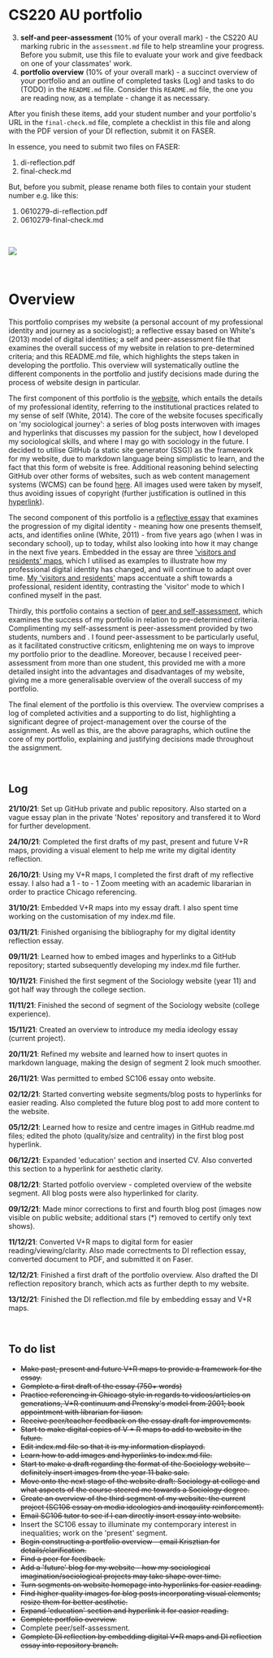 # CS220 AU portfolio

3. **self-and peer-assessment** (10% of your overall mark) - the CS220 AU marking rubric in the `assessment.md` file to help streamline your progress. Before you submit, use this file to evaluate your work and give feedback on one of your classmates' work.
4. **portfolio overview** (10% of your overall mark) - a succinct overview of your portfolio and an outline of completed tasks (Log) and tasks to do (TODO) in the `README.md` file. Consider this `README.md` file, the one you are reading now, as a template - change it as necessary.

After you finish these items, add your student number and your portfolio's URL in the `final-check.md` file, complete a checklist in this file and along with the PDF version of your DI reflection, submit it on FASER. 

In essence, you need to submit two files on FASER:

1. di-reflection.pdf
2. final-check.md

But, before you submit, please rename both files to contain your student number e.g. like this:

1. 0610279-di-reflection.pdf
2. 0610279-final-check.md

<br> 

![](assets/img/portfolio-graph.png)

<br> 

# Overview

This portfolio comprises my website (a personal account of my professional identity and journey as a sociologist); a reflective essay based on White's (2013) model of digital identities; a self and peer-assessment file that examines the overall success of my website in relation to pre-determined criteria; and this README.md file, which highlights the steps taken in developing the portfolio. This overview will systematically outline the different components in the portfolio and justify decisions made during the process of website design in particular.

The first component of this portfolio is the [website](https://2103461.github.io/CS220-AU-portfolio/), which entails the details of my professional identity, referring to the institutional practices related to my sense of self (White, 2014). The core of the website focuses specifically on 'my sociological journey': a series of blog posts interwoven with images and hyperlinks that discusses my passion for the subject, how I developed my sociological skills, and where I may go with sociology in the future. I decided to utilise GitHub (a static site generator (SSG)) as the framework for my website, due to markdown language being simplistic to learn, and the fact that this form of website is free. Additional reasoning behind selecting GitHub over other forms of websites, such as web content management systems (WCMS) can be found [here](2021-12-08-GitHub-justification.md). All images used were taken by myself, thus avoiding issues of copyright (further justification is outlined in this [hyperlink](2021-12-08-image-justification.md)). 

The second component of this portfolio is a [reflective essay]() that examines the progression of my digital identity - meaning how one presents themself, acts, and identifies online (White, 2011) - from five years ago (when I was in secondary school), up to today, whilst also looking into how it may change in the next five years. Embedded in the essay are three ['visitors and residents' maps](http://daveowhite.com/vandr/), which I utilised as examples to illustrate how my professional digital identity has changed, and will continue to adapt over time. [My 'visitors and residents'](di-reflection.md) maps accentuate a shift towards a professional, resident identity, contrasting the 'visitor' mode to which I confined myself in the past.

Thirdly, this portfolio contains a section of [peer and self-assessment](assessement.md), which examines the success of my portfolio in relation to pre-determined criteria. Complimenting my self-assessment is peer-assessment provided by two students, numbers  and  . I found peer-assessment to be particularly useful, as it facilitated constructive criticsm, enlightening me on ways to improve my portfolio prior to the deadline. Moreover, because I received peer-assessment from more than one student, this provided me with a more detailed insight into the advantages and disadvantages of my website, giving me a more generalisable overview of the overall success of my portfolio.

The final element of the portfolio is this overview. The overview comprises a log of completed activities and a supporting to do list, highlighting a significant degree of project-management over the course of the assignment. As well as this, are the above paragraphs, which outline the core of my portfolio, explaining and justifying decisions made throughout the assignment.

<br> 

## Log
**21/10/21**: Set up GitHub private and public repository. Also started on a vague essay plan in the private 'Notes' repository and transfered it to Word for further development.

**24/10/21**: Completed the first drafts of my past, present and future V+R maps, providing a visual element to help me write my digital identity reflection.

**26/10/21**: Using my V+R maps, I completed the first draft of my reflective essay. I also had a 1 - to - 1 Zoom meeting with an academic libararian in order to practice Chicago referencing.

**31/10/21**: Embedded V+R maps into my essay draft. I also spent time working on the customisation of my index.md file.

**03/11/21**: Finished organising the bibliography for my digital identity reflection essay.

**09/11/21**: Learned how to embed images and hyperlinks to a GitHub repository; started subsequently developing my index.md file further.

**10/11/21**: Finished the first segment of the Sociology website (year 11) and got half way through the college section.

**11/11/21**: Finished the second of segment of the Sociology website (college experience).

**15/11/21**: Created an overview to introduce my media ideology essay (current project).

**20/11/21**: Refined my website and learned how to insert quotes in markdown language, making the design of segment 2 look much smoother.

**26/11/21**: Was permitted to embed SC106 essay onto website.

**02/12/21**: Started converting website segments/blog posts to hyperlinks for easier reading. Also completed the future blog post to add more content to the website.

**05/12/21**: Learned how to resize and centre images in GitHub readme.md files; edited the photo (quality/size and centrality) in the first blog post hyperlink.

**06/12/21**: Expanded 'education' section and inserted CV. Also converted this section to a hyperlink for aesthetic clarity.

**08/12/21**: Started potfolio overview - completed overview of the website segment. All blog posts were also hyperlinked for clarity.

**09/12/21**: Made minor corrections to first and fourth blog post (images now visible on public website; additional stars (*) removed to certify only text shows).

**11/12/21**: Converted V+R maps to digital form for easier reading/viewing/clarity. Also made correctments to DI reflection essay, converted document to PDF, and submitted it on Faser.

**12/12/21**: Finished a first draft of the portfolio overview. Also drafted the DI reflection repository branch, which acts as further depth to my website.

**13/12/21**: Finished the DI reflection.md file by embedding essay and V+R maps.

<br>

## To do list
- ~~Make past, present and future V+R maps to provide a framework for the essay.~~
- ~~Complete a first draft of the essay (750+ words)~~
- ~~Practice referencing in Chicago style in regards to videos/articles on generations, V+R continuum and Prensky's model from 2001; book appointment with librarian for liason.~~ 
- ~~Receive peer/teacher feedback on the essay draft for improvements.~~
- ~~Start to make digital copies of V + R maps to add to website in the future.~~
- ~~Edit index.md file so that it is my information displayed.~~
- ~~Learn how to add images and hyperlinks to index.md file.~~
- ~~Start to make a draft regarding the format of the Sociology website - definitely  insert images from the year 11 bake sale.~~
- ~~Move onto the next stage of the website draft: Sociology at college and what aspects of the course steered me towards a Sociology degree.~~
- ~~Create an overview of the third segment of my website: the current project (SC106 essay on media ideologies and ineqaulity reinforcement).~~
- ~~Email SC106 tutor to see if I can directly insert essay into website.~~
- Insert the SC106 essay to illuminate my contemporary interest in inequalities; work on the 'present' segment.
- ~~Begin constructing a portfolio overview - email Krisztian for details/clarification.~~
- ~~Find a peer for feedback.~~
- ~~Add a 'future' blog for my website - how my sociological imagination/sociological projects may take shape over time.~~
- ~~Turn segments on website homepage into hyperlinks for easier reading.~~
- ~~Find higher quality images for blog posts incorporating visual elements; resize them for better aesthetic.~~
- ~~Expand 'education' section and hyperlink it for easier reading.~~
- ~~Complete portfolio overview.~~
- Complete peer/self-assessment.
- ~~Complete DI reflection by embedding digital V+R maps and DI reflection essay into repository branch.~~

<br>
